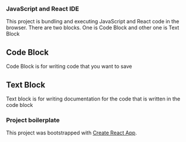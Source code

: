 ### JavaScript and React IDE

This project is bundling and executing JavaScript and React code in the browser. There are two blocks. One is Code Block and other one is Text Block

## Code Block

Code Block is for writing code that you want to save

## Text Block

Text block is for writing documentation for the code that is written in the code block

### Project boilerplate

This project was bootstrapped with [Create React App](https://github.com/facebook/create-react-app).
